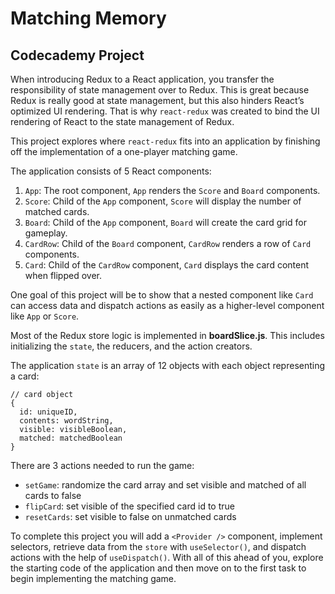 # Matching Memory

## Codecademy Project

When introducing Redux to a React application, you transfer the responsibility of state management over to Redux. This is great because Redux is really good at state management, but this also hinders React’s optimized UI rendering. That is why <code>react-redux</code> was created to bind the UI rendering of React to the state management of Redux.

This project explores where <code>react-redux</code> fits into an application by finishing off the implementation of a one-player matching game.

The application consists of 5 React components:

1. <code>App</code>: The root component, <code>App</code> renders the <code>Score</code> and <code>Board</code> components.
2. <code>Score</code>: Child of the <code>App</code> component, <code>Score</code> will display the number of matched cards.
3. <code>Board</code>: Child of the <code>App</code> component, <code>Board</code> will create the card grid for gameplay.
4. <code>CardRow</code>: Child of the <code>Board</code> component, <code>CardRow</code> renders a row of <code>Card</code> components.
5. <code>Card</code>: Child of the <code>CardRow</code> component, <code>Card</code> displays the card content when flipped over.

One goal of this project will be to show that a nested component like <code>Card</code> can access data and dispatch actions as easily as a higher-level component like <code>App</code> or <code>Score</code>.

Most of the Redux store logic is implemented in **boardSlice.js**. This includes initializing the <code>state</code>, the reducers, and the action creators.

The application <code>state</code> is an array of 12 objects with each object representing a card:

```
// card object
{
  id: uniqueID, 
  contents: wordString, 
  visible: visibleBoolean, 
  matched: matchedBoolean
}
```

There are 3 actions needed to run the game:

- <code>setGame</code>: randomize the card array and set visible and matched of all cards to false
- <code>flipCard</code>: set visible of the specified card id to true
- <code>resetCards</code>: set visible to false on unmatched cards

To complete this project you will add a `<Provider />` component, implement selectors, retrieve data from the <code>store</code> with <code>useSelector()</code>, and dispatch actions with the help of <code>useDispatch()</code>. With all of this ahead of you, explore the starting code of the application and then move on to the first task to begin implementing the matching game.